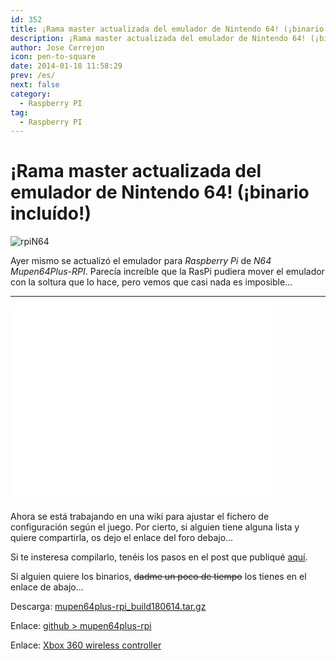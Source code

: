 ```yaml
---
id: 352
title: ¡Rama master actualizada del emulador de Nintendo 64! (¡binario incluído!)
description: ¡Rama master actualizada del emulador de Nintendo 64! (¡binario incluído!)
author: Jose Cerrejon
icon: pen-to-square
date: 2014-01-18 11:58:29
prev: /es/
next: false
category:
  - Raspberry PI
tag:
  - Raspberry PI
---
```


# ¡Rama master actualizada del emulador de Nintendo 64! (¡binario incluído!)

![rpiN64](/images/N64.jpg)

Ayer mismo se actualizó el emulador para *Raspberry Pi* de *N64 Mupen64Plus-RPI*. Parecía increíble que la RasPi pudiera mover el emulador con la soltura que lo hace, pero vemos que casi nada es imposible…

- - -
<iframe width="420" height="315" src="//www.youtube.com/embed/fGkHx3CvLUo" frameborder="0" allowfullscreen></iframe>

Ahora se está trabajando en una wiki para ajustar el fichero de configuración según el juego. Por cierto, si alguien tiene alguna lista y quiere compartirla, os dejo el enlace del foro debajo…

Si te insteresa compilarlo, tenéis los pasos en el post que publiqué [
aquí](/post.php?id=285).

Si alguien quiere los binarios, ~~dadme un poco de tiempo~~ los tienes en el enlace de abajo...

Descarga: [mupen64plus-rpi_build180614.tar.gz](/res/mupen64plus-rpi_build180614.tar.gz)

Enlace: [github > mupen64plus-rpi](https://github.com/ricrpi/mupen64plus-rpi)

Enlace: [Xbox 360 wireless controller](http://www.raspberrypi.org/forum/viewtopic.php?p=461994#p461994)
